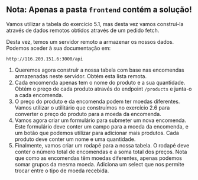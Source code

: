## Nota: Apenas a pasta `frontend` contém a solução!

Vamos utilizar a tabela do exercício 5.1, mas desta vez vamos construí-la através de dados remotos obtidos através de um pedido fetch.

Desta vez, temos um servidor remoto a armazenar os nossos dados. Podemos aceder à sua documentação em:

```
http://116.203.151.6:3000/api
```

1. Queremos agora construír a nossa tabela com base nas encomendas armazenadas neste servidor. Obtém esta lista remota.
2. Cada encomenda apenas tem o nome do produto e a sua quantidade. Obtém o preço de cada produto através do endpoint `/products` e junta-o a cada encomenda.
3. O preço do produto e da encomenda podem ter moedas diferentes. Vamos utilizar o utilitário que construímos no exercício 2.6 para converter o preço do produto para a moeda da encomenda.
4. Vamos agora criar um formulário para submeter um nova encomenda. Este formulário deve conter um campo para a moeda da encomenda, e um botão que podemos utilizar para adicionar mais produtos. Cada produto deve conter um nome e uma quantidade.
5. Finalmente, vamos criar um rodapé para a nossa tabela. O rodapé deve conter o número total de encomendas e a soma total dos preços. Nota que como as encomendas têm moedas diferentes, apenas podemos somar grupos da mesma moeda. Adiciona um select que nos permite trocar entre o tipo de moeda recebida.
